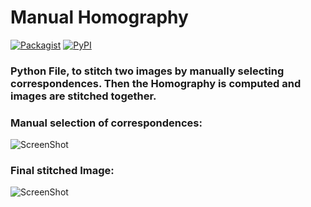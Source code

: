 # Manual Homography
[![Packagist](https://img.shields.io/packagist/l/doctrine/orm.svg)]() 
[![PyPI](https://img.shields.io/pypi/pyversions/Django.svg)]()

### Python File, to stitch two images by manually selecting correspondences. Then the Homography is computed and images are stitched together.


### Manual selection of correspondences:
![ScreenShot](https://github.com/CVDLBOT/Manual_Homography/blob/master/Test2.png)

### Final stitched Image:
![ScreenShot](https://github.com/CVDLBOT/Manual_Homography/blob/master/Test2_result.png)


